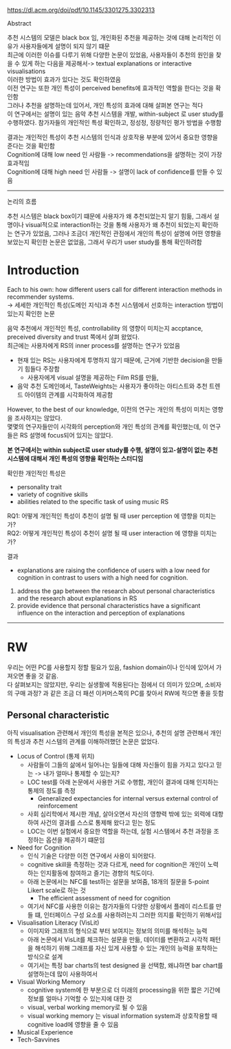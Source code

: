 
https://dl.acm.org/doi/pdf/10.1145/3301275.3302313

Abstract 

추천 시스템의 모델은 black box 임, 개인화된 추천을 제공하는 것에 대해 논리적인 이유가 사용자들에게 설명이 되지 않기 떄문    
최근에 이러한 이슈를 다루기 위해 다양한 논문이 있었음, 사용자들이 추천의 원인을 찾을 수 있게 하는 다음을 제공해서->  textual explanations or interactive visualisations         
이러한 방법이 효과가 있다는 것도 확인하였음    
이전 연구는 또한 개인 특성이 perceived benefits에 효과적인 역할을 한다는 것을 확인함     
그러나 추천을 설명하는데 있어서, 개인 특성의 효과에 대해 살펴본 연구는 적다     
이 연구에서는 설명이 있는 음악 추천 시스템을 개발, within-subject 로 user study를 수행하였다. 참가자들의 개인적인 특성 확인하고, 정성정, 정량적인 평가 방법을 수행함     

결과는 개인적인 특성이  추천 시스템의 인식과 상호작용 부분에 있어서 중요한 영향을 준다는 것을 확인함     
Cognition에 대해 low need 인 사람들 -> recommendations을 설명하는 것이 가장 효과적임     
Cognition에 대해 high need 인 사람들 -> 설명이 lack of confidence를 만들 수 있음    

----

논리의 흐름 

추천 시스템은 black box이기 떄문에 사용자가 왜 추천되었는지 알기 힘듦, 그래서 설명이나 visual적으로 interaction하는 것을 통해 사용자가 왜 추천이 되었는지 확인하는 연구가 있었음, 그러나 조금더 개인적인 관점에서 개인의 특성이 설명에 어떤 영향을 보았는지 확인한 논문은 없었음, 그래서 우리가 user study를 통해 확인하려함     

# Introduction

Each to his own: how different users call for different interaction methods in recommender systems.    
-> 세세한 개인적인 특성(도메인 지식)과 추천 시스템에서 선호하는 interaction 방법이 있는지 확인한 논문     

음악 추천에서 개인적인 특성, controllability 의 영향이 미치는지 accptance, preceived diversity and trust 쪽에서 살펴 왔었다.     
최근에는 사용자에게 RS의 inner process를 설명하는 연구가 있었음     
- 현재 있는 RS는 사용자에게 투명하지 않기 때문에, 근거에 기반한 decision을 만들기 힘들다 주장함
	- 사용자에게 visual 설명을 제공하는 Film RS를 만듦, 
- 음악 추천 도메인에서, TasteWeights는 사용자가 좋아하는 아티스트와 추천 트렌드 아이템의 관계를 시각화하여 제공함 

However, to the best of our knowledge, 이전의 연구는 개인의 특성이 미치는 영향을 조사하지는 않았다.     
몇몇의 연구자들만이 시각화의 perception와 개인 특성의 관계를 확인했는데, 이 연구들은 RS 설명에 focus되어 있지는 않았다.     

**본 연구에서는 within subject로  user study를 수행, 설명이 있고-설명이 없는 추천 시스템에 대해서 개인 특성의 영향을 확인하는 스터디임**     

확인한 개인적인 특성은 
- personality trait
- variety of cognitive skills
- abilities related to the specific task of using music RS

RQ1: 어떻게 개인적인 특성이 추천이 설명 될 때 user perception 에 영향을 미치는 가?      
RQ2: 어떻게 개인적인 특성이 추천이 설명 될 때 user interaction 에 영향을 미치는 가?      


결과      
- explanations are raising the confidence of users with a low need for cognition in contrast to users with a high need for cognition.

1. address the gap between the research about personal characteristics and the research about explanations in RS
2. provide evidence that personal characteristics have a significant influence on the interaction and perception of explanations

----
# RW

우리는 어떤 PC를 사용할지 정할 필요가 있음, fashion domain이나 인식에 있어서 가져오면 좋을 것 같음.     
다 살펴보지는 않았지만, 우리는 실생활에 적용된다는 점에서 더 의미가 있으며, 소비자의 구매 과정? 과 같은 조금 더 패션 이커머스쪽의 PC를 찾아서 RW에 적으면 좋을 듯함     

## Personal characteristic 

아직 visualisation 관련해서 개인의 특성을 본적은 있으나, 추천의 설명 관련해서 개인의 특성과 추천 시스템의 관계를 이해하려했던 논문은 없었다.      

- Locus of Control (통제 위치)
	- 사람들이 그들의 삶에서 일어나는 일들에 대해 자신들이 힘을 가지고 있다고 믿는  -> 내가 얼마나 통제할 수 있는지? 
	- LOC test를 아래 논문에서 사용한 거로 수행함, 개인이 결과에 대해 인지하는 통제의 정도를 측정
		- Generalized expectancies for internal versus external control of reinforcement
	- 사회 심리학에서 제시한 개념, 살아오면서 자신의 영향력 밖에 있는 외력에 대항하여 사건의 결과를 스스로 통제해 왔다고 믿는 정도
	- LOC는 이번 실험에서 중요한 역할을 하는데, 실험 시스템에서 추천 과정을 조정하는 옵션을 제공하기 떄문임
- Need for Cognition
	- 인식 기술은 다양한 이전 연구에서 사용이 되어왔다. 
	- cognitive skill을 측정하는 것과 다르게, need for cognition은 개인이 노력하는 인지활동에 참여하고 즐기는 경향의 척도이다.
	- 아래 논문에서는 NFC를 test하는 설문을 보여줌, 18개의 질문을 5-point Likert scale로 하는 것 
		- The efficient assessment of need for cognition
	- 여기서 NFC를 사용한 이유는 참가자들의 다양한 상황에서 플레이 리스트를 만들 떄, 인터페이스 구성 요소를 사용하려는지 그러한 의지를 확인하기 위해서임
- Visualisation Literacy (VisLit)
	- 이미지와 그래프의 형식으로 부터 보여지는 정보의 의미를 해석하는 능력
	- 아래 논문에서 VisLit를 체크하는 설문을 만듦, 데이터를 변환하고 시각적 패턴을 해석하기 위해 그래프를 자신 있게 사용할 수 있는 개인의 능력을 포착하는 방식으로 설계
	- 여기서는 특정 bar charts의 test designed 을 선택함, 왜냐하면 bar chart를 설명하는데 많이 사용하여서
- Visual Working Memory
	- cognitive system에 한 부분으로 더 미래의 processing을 위한 짧은 기간에 정보를 얼마나 기억할 수 있는지에 대한 것
	- visual, verbal working memory로 될 수 있음
	- visual working memory 는 visual information system과 상호작용할 때 cognitive load에 영향을 줄 수 있음
- Musical Experience
- Tech-Savvines